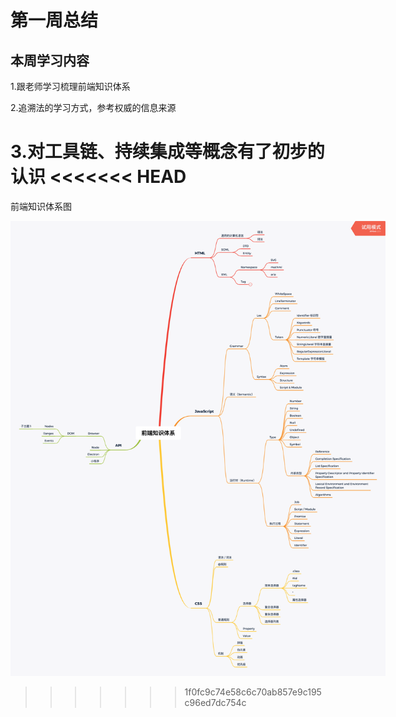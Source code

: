 # 第一周总结

## 本周学习内容

1.跟老师学习梳理前端知识体系

2.追溯法的学习方式，参考权威的信息来源

3.对工具链、持续集成等概念有了初步的认识
<<<<<<< HEAD
=======

前端知识体系图
<p align='center'>
<img src='xmind.png' title='images' style='max-width:600px'></img>
</p>


>>>>>>> 1f0fc9c74e58c6c70ab857e9c195c96ed7dc754c
